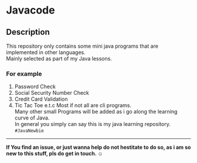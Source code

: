 # Javacode
## Description
This repository only contains some mini java programs that are implemented in other languages.  
Mainly selected as part of my Java lessons.  
### For example
1. Password Check
2. Social Security Number Check
3. Credit Card Validation
4. Tic Tac Toe e.t.c 
Most if not all are cli programs.  
Many other small Programs will be added as i go along the learning curve of Java.  
In general you simply can say this is my java learning repository.
 `#JavaNewbie`  
 
 ---
 
**If You find an issue, or just wanna help do not hestitate to do so, as i am so new to this stuff, pls do get in touch. :relaxed:**
